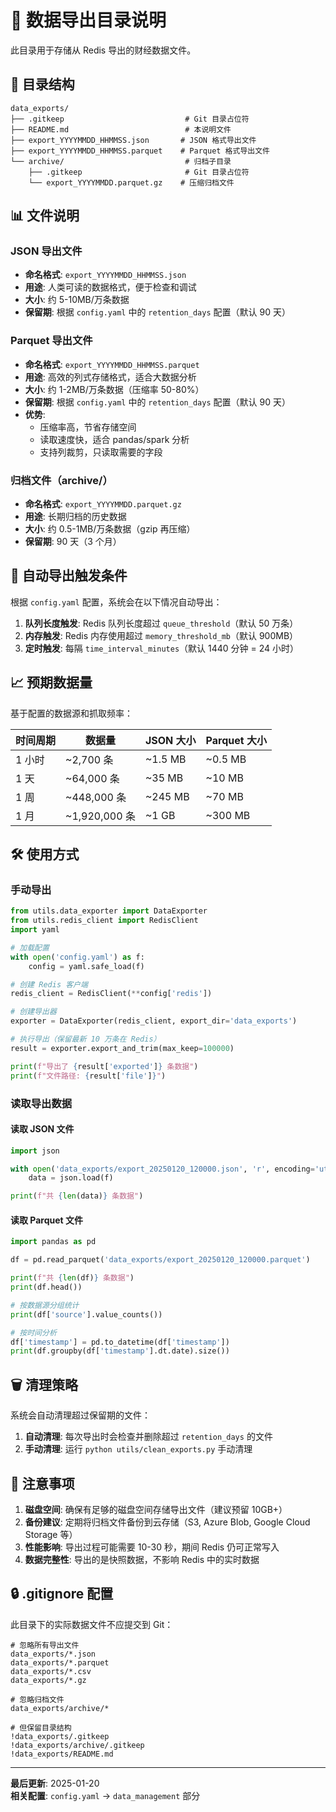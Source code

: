 # 📂 数据导出目录说明

此目录用于存储从 Redis 导出的财经数据文件。

## 📁 目录结构

```
data_exports/
├── .gitkeep                           # Git 目录占位符
├── README.md                          # 本说明文件
├── export_YYYYMMDD_HHMMSS.json       # JSON 格式导出文件
├── export_YYYYMMDD_HHMMSS.parquet    # Parquet 格式导出文件
└── archive/                           # 归档子目录
    ├── .gitkeep                       # Git 目录占位符
    └── export_YYYYMMDD.parquet.gz    # 压缩归档文件
```

## 📊 文件说明

### JSON 导出文件
- **命名格式**: `export_YYYYMMDD_HHMMSS.json`
- **用途**: 人类可读的数据格式，便于检查和调试
- **大小**: 约 5-10MB/万条数据
- **保留期**: 根据 `config.yaml` 中的 `retention_days` 配置（默认 90 天）

### Parquet 导出文件
- **命名格式**: `export_YYYYMMDD_HHMMSS.parquet`
- **用途**: 高效的列式存储格式，适合大数据分析
- **大小**: 约 1-2MB/万条数据（压缩率 50-80%）
- **保留期**: 根据 `config.yaml` 中的 `retention_days` 配置（默认 90 天）
- **优势**: 
  - 压缩率高，节省存储空间
  - 读取速度快，适合 pandas/spark 分析
  - 支持列裁剪，只读取需要的字段

### 归档文件（archive/）
- **命名格式**: `export_YYYYMMDD.parquet.gz`
- **用途**: 长期归档的历史数据
- **大小**: 约 0.5-1MB/万条数据（gzip 再压缩）
- **保留期**: 90 天（3 个月）

## 🔄 自动导出触发条件

根据 `config.yaml` 配置，系统会在以下情况自动导出：

1. **队列长度触发**: Redis 队列长度超过 `queue_threshold`（默认 50 万条）
2. **内存触发**: Redis 内存使用超过 `memory_threshold_mb`（默认 900MB）
3. **定时触发**: 每隔 `time_interval_minutes`（默认 1440 分钟 = 24 小时）

## 📈 预期数据量

基于配置的数据源和抓取频率：

| 时间周期 | 数据量 | JSON 大小 | Parquet 大小 |
|---------|--------|-----------|--------------|
| 1 小时 | ~2,700 条 | ~1.5 MB | ~0.5 MB |
| 1 天 | ~64,000 条 | ~35 MB | ~10 MB |
| 1 周 | ~448,000 条 | ~245 MB | ~70 MB |
| 1 月 | ~1,920,000 条 | ~1 GB | ~300 MB |

## 🛠️ 使用方式

### 手动导出
```python
from utils.data_exporter import DataExporter
from utils.redis_client import RedisClient
import yaml

# 加载配置
with open('config.yaml') as f:
    config = yaml.safe_load(f)

# 创建 Redis 客户端
redis_client = RedisClient(**config['redis'])

# 创建导出器
exporter = DataExporter(redis_client, export_dir='data_exports')

# 执行导出（保留最新 10 万条在 Redis）
result = exporter.export_and_trim(max_keep=100000)

print(f"导出了 {result['exported']} 条数据")
print(f"文件路径: {result['file']}")
```

### 读取导出数据

#### 读取 JSON 文件
```python
import json

with open('data_exports/export_20250120_120000.json', 'r', encoding='utf-8') as f:
    data = json.load(f)

print(f"共 {len(data)} 条数据")
```

#### 读取 Parquet 文件
```python
import pandas as pd

df = pd.read_parquet('data_exports/export_20250120_120000.parquet')

print(f"共 {len(df)} 条数据")
print(df.head())

# 按数据源分组统计
print(df['source'].value_counts())

# 按时间分析
df['timestamp'] = pd.to_datetime(df['timestamp'])
print(df.groupby(df['timestamp'].dt.date).size())
```

## 🗑️ 清理策略

系统会自动清理超过保留期的文件：

1. **自动清理**: 每次导出时会检查并删除超过 `retention_days` 的文件
2. **手动清理**: 运行 `python utils/clean_exports.py` 手动清理

## 📝 注意事项

1. **磁盘空间**: 确保有足够的磁盘空间存储导出文件（建议预留 10GB+）
2. **备份建议**: 定期将归档文件备份到云存储（S3, Azure Blob, Google Cloud Storage 等）
3. **性能影响**: 导出过程可能需要 10-30 秒，期间 Redis 仍可正常写入
4. **数据完整性**: 导出的是快照数据，不影响 Redis 中的实时数据

## 🔒 .gitignore 配置

此目录下的实际数据文件不应提交到 Git：

```gitignore
# 忽略所有导出文件
data_exports/*.json
data_exports/*.parquet
data_exports/*.csv
data_exports/*.gz

# 忽略归档文件
data_exports/archive/*

# 但保留目录结构
!data_exports/.gitkeep
!data_exports/archive/.gitkeep
!data_exports/README.md
```

---

**最后更新**: 2025-01-20  
**相关配置**: `config.yaml` → `data_management` 部分
